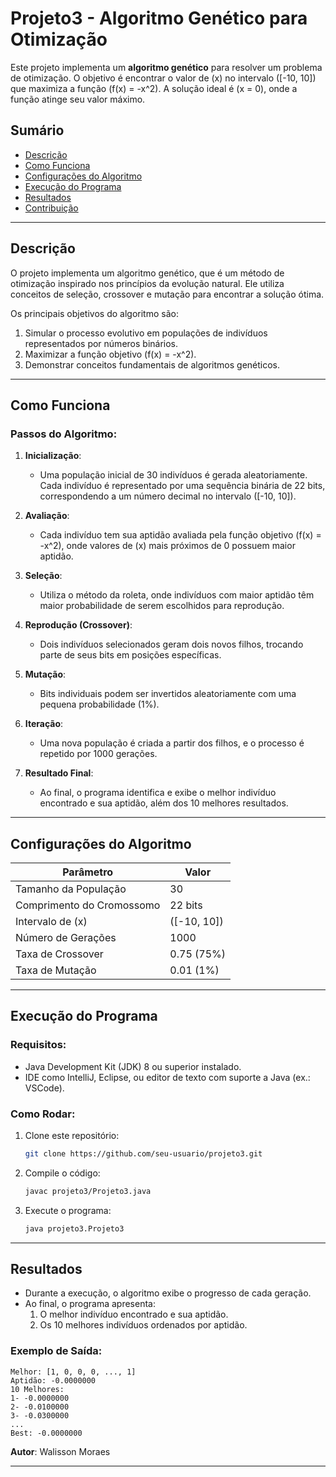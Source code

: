 # Projeto3 - Algoritmo Genético para Otimização

Este projeto implementa um **algoritmo genético** para resolver um problema de otimização. O objetivo é encontrar o valor de \(x\) no intervalo \([-10, 10]\) que maximiza a função \(f(x) = -x^2\). A solução ideal é \(x = 0\), onde a função atinge seu valor máximo.

## Sumário
- [Descrição](#descrição)
- [Como Funciona](#como-funciona)
- [Configurações do Algoritmo](#configurações-do-algoritmo)
- [Execução do Programa](#execução-do-programa)
- [Resultados](#resultados)
- [Contribuição](#contribuição)

---

## Descrição

O projeto implementa um algoritmo genético, que é um método de otimização inspirado nos princípios da evolução natural. Ele utiliza conceitos de seleção, crossover e mutação para encontrar a solução ótima.

Os principais objetivos do algoritmo são:
1. Simular o processo evolutivo em populações de indivíduos representados por números binários.
2. Maximizar a função objetivo \(f(x) = -x^2\).
3. Demonstrar conceitos fundamentais de algoritmos genéticos.

---

## Como Funciona

### Passos do Algoritmo:
1. **Inicialização**:
   - Uma população inicial de 30 indivíduos é gerada aleatoriamente. Cada indivíduo é representado por uma sequência binária de 22 bits, correspondendo a um número decimal no intervalo \([-10, 10]\).

2. **Avaliação**:
   - Cada indivíduo tem sua aptidão avaliada pela função objetivo \(f(x) = -x^2\), onde valores de \(x\) mais próximos de 0 possuem maior aptidão.

3. **Seleção**:
   - Utiliza o método da roleta, onde indivíduos com maior aptidão têm maior probabilidade de serem escolhidos para reprodução.

4. **Reprodução (Crossover)**:
   - Dois indivíduos selecionados geram dois novos filhos, trocando parte de seus bits em posições específicas.

5. **Mutação**:
   - Bits individuais podem ser invertidos aleatoriamente com uma pequena probabilidade (1%).

6. **Iteração**:
   - Uma nova população é criada a partir dos filhos, e o processo é repetido por 1000 gerações.

7. **Resultado Final**:
   - Ao final, o programa identifica e exibe o melhor indivíduo encontrado e sua aptidão, além dos 10 melhores resultados.

---

## Configurações do Algoritmo

| Parâmetro              | Valor            |
|------------------------|------------------|
| Tamanho da População   | 30               |
| Comprimento do Cromossomo | 22 bits          |
| Intervalo de \(x\)      | \([-10, 10]\)    |
| Número de Gerações     | 1000             |
| Taxa de Crossover      | 0.75 (75%)       |
| Taxa de Mutação        | 0.01 (1%)        |

---

## Execução do Programa

### Requisitos:
- Java Development Kit (JDK) 8 ou superior instalado.
- IDE como IntelliJ, Eclipse, ou editor de texto com suporte a Java (ex.: VSCode).

### Como Rodar:
1. Clone este repositório:
   ```bash
   git clone https://github.com/seu-usuario/projeto3.git
   ```
2. Compile o código:
   ```bash
   javac projeto3/Projeto3.java
   ```
3. Execute o programa:
   ```bash
   java projeto3.Projeto3
   ```

---

## Resultados

- Durante a execução, o algoritmo exibe o progresso de cada geração.
- Ao final, o programa apresenta:
  1. O melhor indivíduo encontrado e sua aptidão.
  2. Os 10 melhores indivíduos ordenados por aptidão.

### Exemplo de Saída:
```
Melhor: [1, 0, 0, 0, ..., 1]
Aptidão: -0.0000000
10 Melhores:
1- -0.0000000
2- -0.0100000
3- -0.0300000
...
Best: -0.0000000
```

**Autor**: Walisson Moraes

--- 
